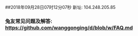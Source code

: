 ##2018年09月28日07时12分07秒 新址: 104.248.205.85
### 兔友常见问题及解答: https://github.com/wanggonging/d/blob/w/FAQ.md
